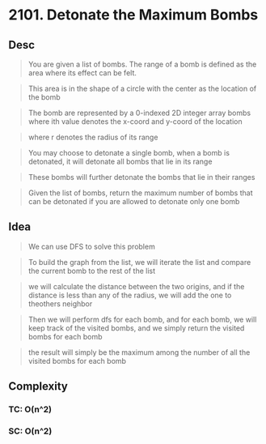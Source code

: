 # 2101. Detonate the Maximum Bombs

## Desc

> You are given a list of bombs. The range of a bomb is defined as the area where its effect can be felt.

> This area is in the shape of a circle with the center as the location of the bomb

> The bomb are represented by a 0-indexed 2D integer array bombs where ith value denotes the x-coord and y-coord of the location

> where r denotes the radius of its range

> You may choose to detonate a single bomb, when a bomb is detonated, it will detonate all bombs that lie in its range

> These bombs will further detonate the bombs that lie in their ranges

> Given the list of bombs, return the maximum number of bombs that can be detonated if you are allowed to detonate only one bomb

## Idea

> We can use DFS to solve this problem

> To build the graph from the list, we will iterate the list and compare the current bomb to the rest of the list

> we will calculate the distance between the two origins, and if the distance is less than any of the radius, we will add the one to theothers neighbor

> Then we will perform dfs for each bomb, and for each bomb, we will keep track of the visited bombs, and we simply return the visited bombs for each bomb

> the result will simply be the maximum among the number of all the visited bombs for each bomb

## Complexity

### TC: O(n^2)
### SC: O(n^2)